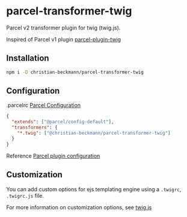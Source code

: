 # parcel-transformer-twig

Parcel v2 transformer plugin for twig (twig.js).

Inspired of Parcel v1 plugin [parcel-plugin-twig](https://github.com/arnorhs/parcel-plugin-twig) 

## Installation

```sh
npm i -D christian-beckmann/parcel-transformer-twig
```

## Configuration

.parcelrc [Parcel Configuration](https://parceljs.org/features/plugins/#.parcelrc)

```json
{
  "extends": ["@parcel/config-default"],
  "transformers": {
    "*.twig": ["@christian-beckmann/parcel-transformer-twig"]
  }
}
```

Reference [Parcel plugin configuration](https://v2.parceljs.org/configuration/plugin-configuration/)

## Customization

You can add custom options for ejs templating engine using a `.twigrc`, `.twigrc.js` file.

For more information on customization options, see [twig.js](https://github.com/twigjs/twig.js)
